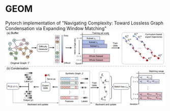 # GEOM
Pytorch implementation of "Navigating Complexity: Toward Lossless Graph Condensation via Expanding Window Matching"
![pipeline](figures/pipeline.png)
